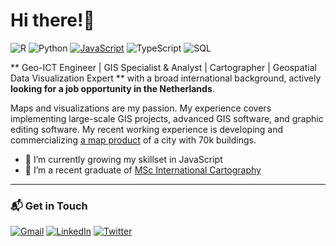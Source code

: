 # Hi there!👋

![R](https://img.shields.io/badge/-R-000?&logo=r)
![Python](https://img.shields.io/badge/-Python-000?&logo=python)
[![JavaScript](https://img.shields.io/badge/-JavaScript-000?&logo=JavaScript&logoColor=ddc508)](https://github.com/adamalston?tab=repositories&q=&type=&language=javascript)
![TypeScript](https://img.shields.io/badge/-TypeScript-000?&logo=TypeScript&logoColor=007ACC)
![SQL](https://img.shields.io/badge/-SQL-000?&logo=MySQL&logoColor=4479A1)

** Geo-ICT Engineer | GIS Specialist & Analyst | Cartographer | Geospatial Data Visualization Expert ** with a broad international background, actively **looking for a job opportunity in the Netherlands**. 

Maps and visualizations are my passion. My experience covers implementing large-scale GIS projects, advanced GIS software, and graphic editing software. My recent working experience is developing and commercializing [a map product](https://how-old-is-this.house/kazan/en/) of a city with 70k buildings.
- 🔭 I’m currently growing my skillset in JavaScript
- 🌱 I’m a recent graduate of [MSc International Cartography](https://cartographymaster.eu/)
---

### 📬 Get in Touch

[![Gmail](https://img.shields.io/badge/-Gmail-000?&logo=Gmail)](mailto:lerashurupina@gmail.com)
[![LinkedIn](https://img.shields.io/badge/-LinkedIn-000?&logo=LinkedIn)](https://www.linkedin.com/in/valeriia-shurupina)
[![Twitter](https://img.shields.io/badge/-Twitter-000?&logo=Twitter)](https://twitter.com/valeriiashur)
